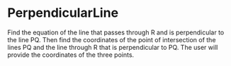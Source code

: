# PerpendicularLine
Find the equation of the line that passes through R and is perpendicular to the line PQ.  Then find the coordinates of the point of intersection of the lines PQ and the line through R that is perpendicular to PQ.  The user will provide the coordinates of the three points.  
